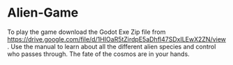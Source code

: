 # Alien-Game

To play the game download the Godot Exe Zip file from https://drive.google.com/file/d/1HIOaR5tZirdpE5aDhfl47SDxILEwX2ZN/view .
Use the manual to learn about all the different alien species and control who passes through.
The fate of the cosmos are in your hands.

